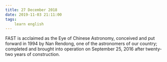 ```yaml
---
title: 27 December 2018
date: 2019-11-03 21:11:00
tags:
    learn english
---
```

FAST is acclaimed as the Eye of Chinese Astronomy, conceived and put forward in 1994 by Nan Rendong, one of the astronomers of our country; completed and brought into operation on September 25, 2016 after twenty-two years of construction. 